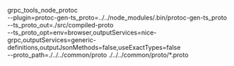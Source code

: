 grpc_tools_node_protoc \
--plugin=protoc-gen-ts_proto=../../node_modules/.bin/protoc-gen-ts_proto \
--ts_proto_out=./src/compiled-proto \
--ts_proto_opt=env=browser,outputServices=nice-grpc,outputServices=generic-definitions,outputJsonMethods=false,useExactTypes=false \
--proto_path=./../../common/proto ./../../common/proto/*.proto

